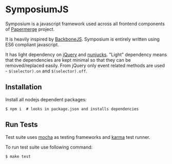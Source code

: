 # SymposiumJS

Symposium is a javascript framework used across all frontend components of
[Papermerge](www.papermerge.com) project.

It is heavily inspired by [BackboneJS](https://backbonejs.org/).
Symposium is entirely written using ES6 compliant javascript.

It has light dependency on [jQuery](https://jquery.com) and
[nunjucks](https://mozilla.github.io/nunjucks/). "Light" dependency means that
the dependencies are kept minimal so that they can be removed/replaced easily.
From jQuery only event related methods are used - ``$(selector).on`` and
``$(selector).off``.


## Installation

Install all nodejs dependent packages:

    $ npm i  # looks in package.json and installs dependencies


## Run Tests

Test suite uses [mocha](https://mochajs.org/) as testing frameworks and [karma](https://karma-runner.github.io/latest/index.html) test runner.

To run test suite use following command:

    $ make test
